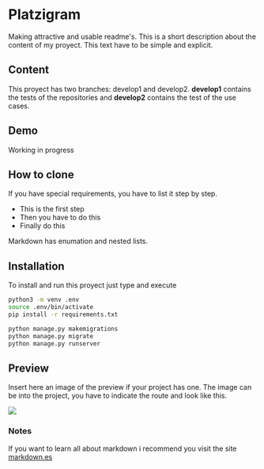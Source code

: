 # Platzigram

Making attractive and usable readme's.
This is a short description about the content of my proyect. This text have to be simple and explicit.

## Content

This proyect has two branches: develop1 and develop2. **develop1** contains the tests of the repositories and **develop2** contains the test of the use cases.

## Demo

Working in progress

## How to clone

If you have special requirements, you have to list it step by step.

- This is the first step
- Then you have to do this
- Finally do this

Markdown has enumation and nested lists.

## Installation

To install and run this proyect just type and execute

```bash
python3 -m venv .env
source .env/bin/activate
pip install -r requirements.txt
```

```bash
python manage.py makemigrations
python manage.py migrate
python manage.py runserver
```

## Preview

Insert here an image of the preview if your project has one. The image can be into the project, you have to indicate the route and look like this.

![](/preview.jpg)

### Notes

If you want to learn all about markdown i recommend you visit the site [markdown.es](https://markdown.es/sintaxis-markdown/)
